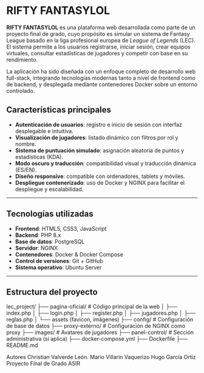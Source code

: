 # RIFTY FANTASYLOL

**RIFTY FANTASYLOL** es una plataforma web desarrollada como parte de un proyecto final de grado, cuyo propósito es simular un sistema de Fantasy League basado en la liga profesional europea de *League of Legends* (LEC). El sistema permite a los usuarios registrarse, iniciar sesión, crear equipos virtuales, consultar estadísticas de jugadores y competir con base en su rendimiento.

La aplicación ha sido diseñada con un enfoque completo de desarrollo web full-stack, integrando tecnologías modernas tanto a nivel de frontend como de backend, y desplegada mediante contenedores Docker sobre un entorno controlado.



## Características principales

- **Autenticación de usuarios**: registro e inicio de sesión con interfaz desplegable e intuitiva.
- **Visualización de jugadores**: listado dinámico con filtros por rol y nombre.
- **Sistema de puntuación simulado**: asignación aleatoria de puntos y estadísticas (KDA).
- **Modo oscuro y traducción**: compatibilidad visual y traducción dinámica (ES/EN).
- **Diseño responsive**: compatible con ordenadores, tablets y móviles.
- **Despliegue contenerizado**: uso de Docker y NGINX para facilitar el despliegue y escalabilidad.

---

## Tecnologías utilizadas

- **Frontend**: HTML5, CSS3, JavaScript
- **Backend**: PHP 8.x
- **Base de datos**: PostgreSQL
- **Servidor**: NGINX
- **Contenedores**: Docker & Docker Compose
- **Control de versiones**: Git + GitHub
- **Sistema operativo**: Ubuntu Server

---

## Estructura del proyecto
lec_project/
├── pagina-oficial/ # Código principal de la web
│ ├── index.php
│ ├── login.php
│ ├── register.php
│ ├── jugadores.php
│ ├── reglas.php
│ └── assets (favicon, imágenes)
├── config/ # Configuración de base de datos
├── proxy-externo/ # Configuración de NGINX como proxy
├── images/ # Avatares de jugadores
├── panel-control/ # Sección administrativa (si aplica)
├── docker-compose.yml
├── Dockerfile
├── README.md

Autores
Christian Valverde León. Mario Villarin Vaquerizo Hugo García Ortiz
Proyecto Final de Grado ASIR




